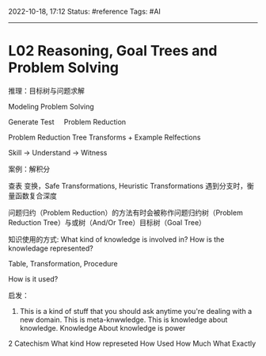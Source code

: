 2022-10-18, 17:12
Status: #reference
Tags: #AI

---

# L02 Reasoning, Goal Trees and Problem Solving

推理：目标树与问题求解

Modeling Problem Solving

Generate Test
    Problem Reduction

Problem Reduction Tree
Transforms + Example
Relfections

Skill -> Understand -> Witness

案例：解积分

查表
变换，Safe Transformations, Heuristic Transformations
遇到分支时，衡量函数复合深度

问题归约（Problem Reduction）的方法有时会被称作问题归约树（Problem Reduction Tree）与或树（And/Or Tree）目标树（Goal Tree）

知识使用的方式:
What kind of knowledge is involved in?
How is the knowledage represented?

Table, Transformation, Procedure

How is it used?

启发：

1. This is a kind of stuff that you should ask anytime you're dealing with a new domain.
   This is meta-knwwledge. This is knowledge about knowledge.
   Knowledge About knowledge is power

2 Catechism
What kind
How represeted
How Used
How Much
What Exactly
